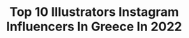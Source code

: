 ---
title: Top 10 Illustrators Instagram Influencers In Greece In 2022
description: >-
  Find top illustrators Instagram influencers in Greece in 2022. Most popular hashtags: #art #illustration #artwork #illustrator.
platform: Instagram
hits: 13
text_top: Analyze the top-rated Instagram influencers on inBeat.
text_bottom: Our platform has 13 Instagram influencers like this in Greece for you to work with.
profiles:
  - username: "natalialampropoulou"
    fullname: >-
      Natalie’s Cozyland
    bio: >-
      Video Content Creator | DIY Youtuber | Filmmaker | illustrator | jewerly designer last youtube video:
    location: "Greece"
    followers: 10880
    engagement: 602
    commentsToLikes: 0.329326
    id: ck5qdkqsnw21y0i11tuf3cxhz
    verified: false
    hashtags: "#photography, #instagrammer, #beautiful, #mycozylife"
  - username: "gavaskantira"
    fullname: >-
      Georgia Avaskantira
    bio: >-
      Professional Dancer | Choreographer | Graphic designer | illustrator @parisianou.gr | Healthy pastry lover •I wish my eyes could take photos•
    location: "Greece"
    followers: 16625
    engagement: 1142
    commentsToLikes: 0.012828
    id: ck6tiomp314du0j71hv1hp960
    verified: false
    hashtags: "#thebabycity, #moodoftheday, #quaxgreece, #quaxbaby"
  - username: "stamatis.laskos"
    fullname: >-
      Stamatis Laskos
    bio: >-
      Athens School of Fine Arts #illustrator at #thenewyorker & #jordan #nike #usa 📨stamatislaskos@gmail.com
    location: "Greece"
    followers: 7073
    engagement: 1471
    commentsToLikes: 0.014038
    id: ck5pvef8rhh060i114gutf1wp
    verified: false
    hashtags: "#contemporarypainting, #stamatislaskos, #drawingsketch, #portrait"
  - username: "marina_gioti"
    fullname: >-
      Marina Gioti
    bio: >-
      Children's book author, illustrator and unwearied explorer of children's imagination📚 #marinagioti #childrensbooks #illustrator #author #kidslit
    location: "Greece"
    followers: 8059
    engagement: 437
    commentsToLikes: 0.017043
    id: ck136mjt1787v0i19sf5310fb
    verified: false
    hashtags: "#reading, #summer, #picturebook, #hiking"
  - username: "fishermanspyros"
    fullname: >-
      Fisherman Spyros
    bio: >-
      🇬🇷 Graphic Designer & Illustrator ✍️ COMMISSIONS ARE OPEN 🎤 Making 🎼 as @korfianofficial
    location: "Greece"
    followers: 5386
    engagement: 365
    commentsToLikes: 0.008081
    id: ckf5wq8h7svp60j23ghsauqxc
    verified: false
    hashtags: "#sugimori, #digitalart, #pokemonartists, #tortoise"
  - username: "littlemiss.grumpy"
    fullname: >-
      Little miss Grumpy ♡
    bio: >-
      Maria Pagkalou Actress & Illustrator [δεν αναλαμβάνω κατά παραγγελία σχέδια από φωτογραφίες σας] Shop Online 🍉 [click the link]
    location: "Greece"
    followers: 26095
    engagement: 439
    commentsToLikes: 0.007196
    id: ck8svss44ck660j787ouc8hlv
    verified: false
    hashtags: "#chandlerbing"
  - username: "elenig"
    fullname: >-
      ©Eleni Georgiadou Drawings
    bio: >-
      I ❤ nature🌿 OPW: #ourplanetweek #letsdrawthechange DrawThisInYourStyle —> #elenig14k All rights reserved©
    location: "Greece"
    followers: 14432
    engagement: 1150
    commentsToLikes: 0.062019
    id: ck0tyvoobo99b0i19xmmv5tz9
    verified: false
    hashtags: "#artoftheday, #instadrawing, #illustrationwork, #procreateartist"
  - username: "zalligraphy__"
    fullname: >-
      ℓαнzα ѕυƒα∂ 🌻
    bio: >-
      ℓιƒє ιѕ вєαυтιιƒυℓℓℓℓℓ 😇❤️ | 🇴🇲 × 🇮🇳 | | ᥇ꪗꫀ ƚꪖӄe ᥴꪖrꫀ. | 💜
    location: "Greece"
    followers: 2612
    engagement: 1545
    commentsToLikes: 0.129564
    id: ck9wg69f5s37x0j78oz1w17kj
    verified: false
    hashtags: "#editing, #thistooshallpass, #hijabiblogger, #photographerlife"
  - username: "bewildbrother"
    fullname: >-
      - BEWILD BROTHER -
    bio: >-
      _Designs / Illustrations / Arts n Crafts _Athens based Digital Werewolf
    location: "Greece"
    followers: 8312
    engagement: 1009
    commentsToLikes: 0.028185
    id: ck0vzj89y9dkz0i197qvw35kz
    verified: false
    hashtags: "#craftbeer, #texture, #neon, #yeah"
  - username: "proheroes015"
    fullname: >-
      Pro Heroes 015 ®
    bio: >-
      ❌Pro Heroes Squad ® ❌ @gluesquad ❌@proheroes_sqd ❌ #proheroesgr ❌ #proheroesath ❌DM for commissions 📦📪
    location: "Greece"
    followers: 7597
    engagement: 458
    commentsToLikes: 0.022790
    id: ck8svz63bd8ra0j78d82fa7hd
    verified: false
    hashtags: "#trump, #pasteups, #illuminati, #posterdesign"
---